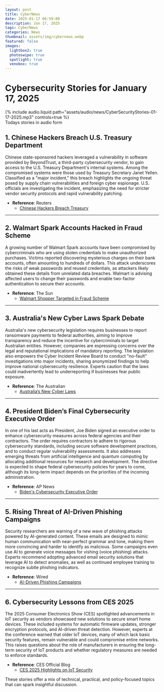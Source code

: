 ```yaml
---
layout: post
title: CyberNews
date: 2025-01-17 06:59:00
description: Jan 17, 2025
tags: CyberNews
categories: News
thumbnail: assets/img/cybernews.webp
featured: false
images:
  lightbox2: true
  photoswipe: true
  spotlight: true
  venobox: true
---
```

# Cybersecurity Stories for January 17, 2025

<div class="row mt-3">
    <div class="col-sm mt-3 mt-md-0">
        {% include audio.liquid path="assets/audio/news/CyberSecurityStories-01-17-2025.mp3" controls=true %}
    </div>
</div>
<div class="caption">
  Todays stories in audio form
</div>


## 1. Chinese Hackers Breach U.S. Treasury Department
Chinese state-sponsored hackers leveraged a vulnerability in software provided by BeyondTrust, a third-party cybersecurity vendor, to gain access to the U.S. Treasury Department's internal systems. Among the compromised systems were those used by Treasury Secretary Janet Yellen. Classified as a "major incident," this breach highlights the ongoing threat posed by supply chain vulnerabilities and foreign cyber espionage. U.S. officials are investigating the incident, emphasizing the need for stricter vendor security protocols and rapid vulnerability patching.

- **Reference**: Reuters  
  - [Chinese Hackers Breach Treasury](https://www.reuters.com/technology/cybersecurity/chinese-hackers-accessed-yellens-computer-us-treasury-breach-bloomberg-news-2025-01-17/)

---

## 2. Walmart Spark Accounts Hacked in Fraud Scheme
A growing number of Walmart Spark accounts have been compromised by cybercriminals who are using stolen credentials to make unauthorized purchases. Victims reported discovering mysterious charges on their bank accounts, often amounting to hundreds of dollars. This attack underscores the risks of weak passwords and reused credentials, as attackers likely obtained these details from unrelated data breaches. Walmart is advising affected users to change their passwords and enable two-factor authentication to secure their accounts.

- **Reference**: The Sun  
  - [Walmart Shopper Targeted in Fraud Scheme](https://www.the-sun.com/money/13313154/walmart-shopper-mystery-charge-bank-account-spark-security-issue/)

---

## 3. Australia's New Cyber Laws Spark Debate
Australia's new cybersecurity legislation requires businesses to report ransomware payments to federal authorities, aiming to improve transparency and reduce the incentive for cybercriminals to target Australian entities. However, companies are expressing concerns over the legal and reputational implications of mandatory reporting. The legislation also empowers the Cyber Incident Review Board to conduct "no-fault" investigations into major incidents, sharing anonymized findings to help improve national cybersecurity resilience. Experts caution that the laws could inadvertently lead to underreporting if businesses fear public exposure.

- **Reference**: The Australian  
  - [Australia’s New Cyber Laws](https://www.theaustralian.com.au/business/legal-affairs/more-work-for-lawyers-under-new-cyber-laws-as-businesses-seek-to-avoid-victim-shaming/news-story/15a33919d2c7a458636dece2095ebac2)

---

## 4. President Biden’s Final Cybersecurity Executive Order
In one of his last acts as President, Joe Biden signed an executive order to enhance cybersecurity measures across federal agencies and their contractors. The order requires contractors to adhere to rigorous cybersecurity standards, including secure software development practices, and to conduct regular vulnerability assessments. It also addresses emerging threats from artificial intelligence and quantum computing by allocating additional resources for research and development. The directive is expected to shape federal cybersecurity policies for years to come, although its long-term impact depends on the priorities of the incoming administration.

- **Reference**: AP News  
  - [Biden's Cybersecurity Executive Order](https://apnews.com/article/3fc53784ad9d1c05d7de85224a762a36)

---

## 5. Rising Threat of AI-Driven Phishing Campaigns
Security researchers are warning of a new wave of phishing attacks powered by AI-generated content. These emails are designed to mimic human communication with near-perfect grammar and tone, making them more convincing and harder to identify as malicious. Some campaigns even use AI to generate voice messages for vishing (voice phishing) attacks. Experts recommend adopting advanced email security solutions that leverage AI to detect anomalies, as well as continued employee training to recognize subtle phishing indicators.

- **Reference**: Wired  
  - [AI-Driven Phishing Campaigns](https://www.wired.com/story/ai-generated-phishing-emails-pose-security-risks/)

---

## 6. Cybersecurity Lessons from CES 2025
The 2025 Consumer Electronics Show (CES) spotlighted advancements in IoT security as vendors showcased new solutions to secure smart home devices. These included systems for automatic firmware updates, stronger encryption protocols, and AI-driven threat detection. However, experts at the conference warned that older IoT devices, many of which lack basic security features, remain vulnerable and could compromise entire networks. This raises questions about the role of manufacturers in ensuring the long-term security of IoT products and whether regulatory measures are needed to enforce standards.

- **Reference**: CES Official Blog  
  - [CES 2025 Highlights on IoT Security](https://ces.tech)

These stories offer a mix of technical, practical, and policy-focused topics that can spark insightful discussion.